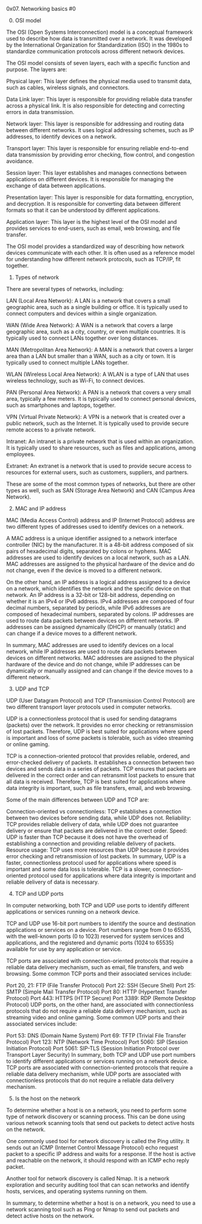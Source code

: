 0x07. Networking basics #0


0. OSI model

The OSI (Open Systems Interconnection) model is a conceptual framework used to describe how data is transmitted over a network. It was developed by the International Organization for Standardization (ISO) in the 1980s to standardize communication protocols across different network devices.

The OSI model consists of seven layers, each with a specific function and purpose. The layers are:

Physical layer: This layer defines the physical media used to transmit data, such as cables, wireless signals, and connectors.

Data Link layer: This layer is responsible for providing reliable data transfer across a physical link. It is also responsible for detecting and correcting errors in data transmission.

Network layer: This layer is responsible for addressing and routing data between different networks. It uses logical addressing schemes, such as IP addresses, to identify devices on a network.

Transport layer: This layer is responsible for ensuring reliable end-to-end data transmission by providing error checking, flow control, and congestion avoidance.

Session layer: This layer establishes and manages connections between applications on different devices. It is responsible for managing the exchange of data between applications.

Presentation layer: This layer is responsible for data formatting, encryption, and decryption. It is responsible for converting data between different formats so that it can be understood by different applications.

Application layer: This layer is the highest level of the OSI model and provides services to end-users, such as email, web browsing, and file transfer.

The OSI model provides a standardized way of describing how network devices communicate with each other. It is often used as a reference model for understanding how different network protocols, such as TCP/IP, fit together.





1. Types of network


There are several types of networks, including:

LAN (Local Area Network): A LAN is a network that covers a small geographic area, such as a single building or office. It is typically used to connect computers and devices within a single organization.

WAN (Wide Area Network): A WAN is a network that covers a large geographic area, such as a city, country, or even multiple countries. It is typically used to connect LANs together over long distances.

MAN (Metropolitan Area Network): A MAN is a network that covers a larger area than a LAN but smaller than a WAN, such as a city or town. It is typically used to connect multiple LANs together.

WLAN (Wireless Local Area Network): A WLAN is a type of LAN that uses wireless technology, such as Wi-Fi, to connect devices.

PAN (Personal Area Network): A PAN is a network that covers a very small area, typically a few meters. It is typically used to connect personal devices, such as smartphones and laptops, together.

VPN (Virtual Private Network): A VPN is a network that is created over a public network, such as the Internet. It is typically used to provide secure remote access to a private network.

Intranet: An intranet is a private network that is used within an organization. It is typically used to share resources, such as files and applications, among employees.

Extranet: An extranet is a network that is used to provide secure access to resources for external users, such as customers, suppliers, and partners.

These are some of the most common types of networks, but there are other types as well, such as SAN (Storage Area Network) and CAN (Campus Area Network).


2. MAC and IP address


MAC (Media Access Control) address and IP (Internet Protocol) address are two different types of addresses used to identify devices on a network.

A MAC address is a unique identifier assigned to a network interface controller (NIC) by the manufacturer. It is a 48-bit address composed of six pairs of hexadecimal digits, separated by colons or hyphens. MAC addresses are used to identify devices on a local network, such as a LAN. MAC addresses are assigned to the physical hardware of the device and do not change, even if the device is moved to a different network.

On the other hand, an IP address is a logical address assigned to a device on a network, which identifies the network and the specific device on that network. An IP address is a 32-bit or 128-bit address, depending on whether it is an IPv4 or IPv6 address. IPv4 addresses are composed of four decimal numbers, separated by periods, while IPv6 addresses are composed of hexadecimal numbers, separated by colons. IP addresses are used to route data packets between devices on different networks. IP addresses can be assigned dynamically (DHCP) or manually (static) and can change if a device moves to a different network.

In summary, MAC addresses are used to identify devices on a local network, while IP addresses are used to route data packets between devices on different networks. MAC addresses are assigned to the physical hardware of the device and do not change, while IP addresses can be dynamically or manually assigned and can change if the device moves to a different network.



3. UDP and TCP


UDP (User Datagram Protocol) and TCP (Transmission Control Protocol) are two different transport layer protocols used in computer networks.

UDP is a connectionless protocol that is used for sending datagrams (packets) over the network. It provides no error checking or retransmission of lost packets. Therefore, UDP is best suited for applications where speed is important and loss of some packets is tolerable, such as video streaming or online gaming.

TCP is a connection-oriented protocol that provides reliable, ordered, and error-checked delivery of packets. It establishes a connection between two devices and sends data in a series of packets. TCP ensures that packets are delivered in the correct order and can retransmit lost packets to ensure that all data is received. Therefore, TCP is best suited for applications where data integrity is important, such as file transfers, email, and web browsing.

Some of the main differences between UDP and TCP are:

Connection-oriented vs connectionless: TCP establishes a connection between two devices before sending data, while UDP does not.
Reliability: TCP provides reliable delivery of data, while UDP does not guarantee delivery or ensure that packets are delivered in the correct order.
Speed: UDP is faster than TCP because it does not have the overhead of establishing a connection and providing reliable delivery of packets.
Resource usage: TCP uses more resources than UDP because it provides error checking and retransmission of lost packets.
In summary, UDP is a faster, connectionless protocol used for applications where speed is important and some data loss is tolerable. TCP is a slower, connection-oriented protocol used for applications where data integrity is important and reliable delivery of data is necessary.


4. TCP and UDP ports


In computer networking, both TCP and UDP use ports to identify different applications or services running on a network device.

TCP and UDP use 16-bit port numbers to identify the source and destination applications or services on a device. Port numbers range from 0 to 65535, with the well-known ports (0 to 1023) reserved for system services and applications, and the registered and dynamic ports (1024 to 65535) available for use by any application or service.

TCP ports are associated with connection-oriented protocols that require a reliable data delivery mechanism, such as email, file transfers, and web browsing. Some common TCP ports and their associated services include:

Port 20, 21: FTP (File Transfer Protocol)
Port 22: SSH (Secure Shell)
Port 25: SMTP (Simple Mail Transfer Protocol)
Port 80: HTTP (Hypertext Transfer Protocol)
Port 443: HTTPS (HTTP Secure)
Port 3389: RDP (Remote Desktop Protocol)
UDP ports, on the other hand, are associated with connectionless protocols that do not require a reliable data delivery mechanism, such as streaming video and online gaming. Some common UDP ports and their associated services include:

Port 53: DNS (Domain Name System)
Port 69: TFTP (Trivial File Transfer Protocol)
Port 123: NTP (Network Time Protocol)
Port 5060: SIP (Session Initiation Protocol)
Port 5061: SIP-TLS (Session Initiation Protocol over Transport Layer Security)
In summary, both TCP and UDP use port numbers to identify different applications or services running on a network device. TCP ports are associated with connection-oriented protocols that require a reliable data delivery mechanism, while UDP ports are associated with connectionless protocols that do not require a reliable data delivery mechanism.


5. Is the host on the network


To determine whether a host is on a network, you need to perform some type of network discovery or scanning process. This can be done using various network scanning tools that send out packets to detect active hosts on the network.

One commonly used tool for network discovery is called the Ping utility. It sends out an ICMP (Internet Control Message Protocol) echo request packet to a specific IP address and waits for a response. If the host is active and reachable on the network, it should respond with an ICMP echo reply packet.

Another tool for network discovery is called Nmap. It is a network exploration and security auditing tool that can scan networks and identify hosts, services, and operating systems running on them.

In summary, to determine whether a host is on a network, you need to use a network scanning tool such as Ping or Nmap to send out packets and detect active hosts on the network.
